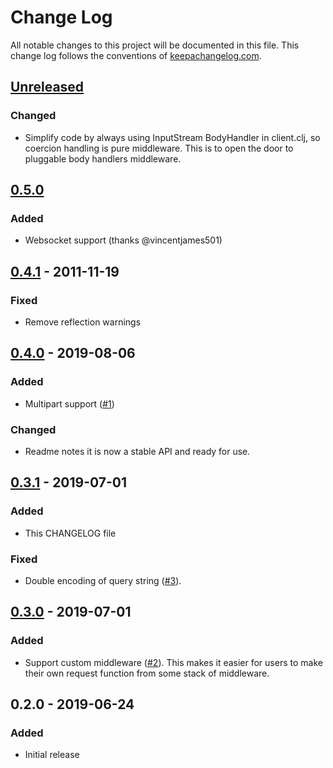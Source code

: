 # Change Log
All notable changes to this project will be documented in this file. This change log follows the conventions of [keepachangelog.com](http://keepachangelog.com/).

## [Unreleased]
### Changed
- Simplify code by always using InputStream BodyHandler in client.clj, so coercion handling is pure middleware.
This is to open the door to pluggable body handlers middleware.

## [0.5.0]
### Added
- Websocket support (thanks @vincentjames501)

## [0.4.1] - 2011-11-19
### Fixed
- Remove reflection warnings

## [0.4.0] - 2019-08-06
### Added
- Multipart support ([#1](https://github.com/gnarroway/hato/issues/1))

### Changed
- Readme notes it is now a stable API and ready for use.

## [0.3.1] - 2019-07-01
### Added
- This CHANGELOG file

### Fixed
- Double encoding of query string ([#3](https://github.com/gnarroway/hato/issues/3)). 

## [0.3.0] - 2019-07-01
### Added
- Support custom middleware ([#2](https://github.com/gnarroway/hato/issues/2)). This makes it easier for 
users to make their own request function from some stack of middleware.

## 0.2.0 - 2019-06-24
### Added
- Initial release

[Unreleased]: https://github.com/gnarroway/hato/compare/v0.5.0...HEAD
[0.5.0]: https://github.com/gnarroway/hato/compare/v0.4.1...0.5.0
[0.4.1]: https://github.com/gnarroway/hato/compare/v0.4.0...0.4.1
[0.4.0]: https://github.com/gnarroway/hato/compare/v0.3.1...0.4.0
[0.3.1]: https://github.com/gnarroway/hato/compare/v0.3.0...v0.3.1
[0.3.0]: https://github.com/gnarroway/hato/compare/v0.2.0...v0.3.0
